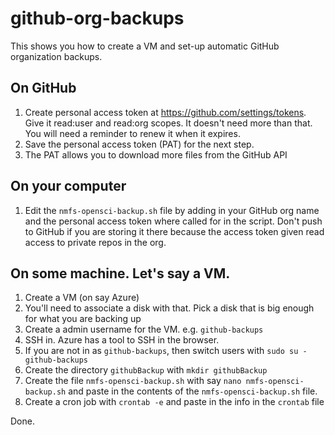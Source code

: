 # github-org-backups

This shows you how to create a VM and set-up automatic GitHub organization backups.

## On GitHub

1. Create personal access token at https://github.com/settings/tokens. Give it read:user and read:org scopes. It doesn't need more than that. You will need a reminder to renew it when it expires.
2. Save the personal access token (PAT) for the next step.
3. The PAT allows you to download more files from the GitHub API

## On your computer

1. Edit the `nmfs-opensci-backup.sh` file by adding in your GitHub org name and the personal access token where called for in the script. Don't push to GitHub if you are storing it there because the access token given read access to private repos in the org.

## On some machine. Let's say a VM.

1. Create a VM (on say Azure)
2. You'll need to associate a disk with that. Pick a disk that is big enough for what you are backing up
3. Create a admin username for the VM. e.g. `github-backups`
4. SSH in. Azure has a tool to SSH in the browser.
5. If you are not in as `github-backups`, then switch users with `sudo su - github-backups`
6. Create the directory `githubBackup` with `mkdir githubBackup`
9. Create the file `nmfs-opensci-backup.sh` with say `nano nmfs-opensci-backup.sh` and paste in the contents of the `nmfs-opensci-backup.sh` file.
10. Create a cron job with `crontab -e` and paste in the info in the `crontab` file

Done.
